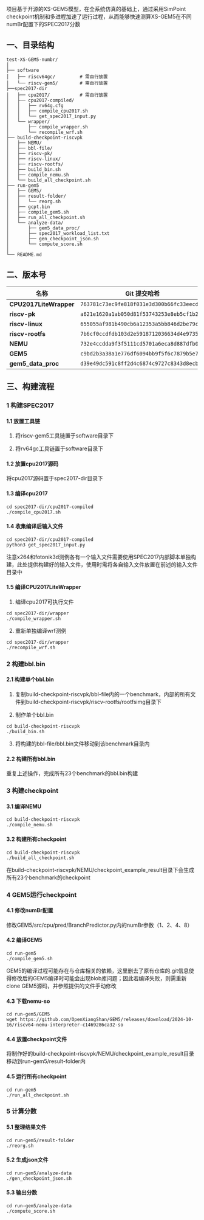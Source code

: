 项目基于开源的XS-GEM5模型，在全系统仿真的基础上，通过采用SimPoint checkpoint机制和多进程加速了运行过程，从而能够快速测算XS-GEM5在不同numBr配置下的SPEC2017分数

## 一、目录结构

```
test-XS-GEM5-numbr/
│
├── software
│   ├── riscv64gc/         # 需自行放置
│   └── riscv-gem5/        # 需自行放置
├──spec2017-dir
│   ├── cpu2017/           # 需自行放置
│   ├── cpu2017-compiled/
│   │   ├── rv64g.cfg
│   │   ├── compile_cpu2017.sh
│   │   └── get_spec2017_input.py
│   └── wrapper/
│       ├── compile_wrapper.sh
│       └── recompile_wrf.sh
├── build-checkpoint-riscvpk
│   ├── NEMU/
│   ├── bbl-file/
│   ├── riscv-pk/
│   ├── riscv-linux/
│   ├── riscv-rootfs/
│   ├── build_bin.sh
│   ├── compile_nemu.sh
│   └── build_all_checkpoint.sh
├── run-gem5
│   ├── GEM5/
│   ├── result-folder/
│   │   └── reorg.sh
│   ├── gcpt.bin
│   ├── compile_gem5.sh
│   ├── run_all_checkpoint.sh
│   └── analyze-data/
│       ├── gem5_data_proc/
│       ├── spec2017_workload_list.txt
│       ├── gen_checkpoint_json.sh
│       └── compute_score.sh
│
└── README.md
```

## 二、版本号

| 名称 | Git 提交哈希 |
| ---------------------- | ------------------------------------------ |
| **CPU2017LiteWrapper** | `763781c73ec9fe818f031e3d300b66fc33eecd7e` |
| **riscv-pk**           | `a621e1620a1ab050d81f53743253e8eb5cf1b24e` |
| **riscv-linux**        | `655055af981b490cb6a12353a5bb846d2be79c6f` |
| **riscv-rootfs**       | `7b6cf0ccdfdb103d2e5918712036634d4e973552` |
| **NEMU**               | `732e4ccdda9f3f5111cd5701a6eca8d887dfb025` |
| **GEM5**               | `c9bd2b3a38a1e776df6094bb9f5f6c7879b5e71c` |
| **gem5_data_proc**     | `d39e49dc591c8ff2d4c6874c9727c8343d8ecb32` |

## 三、构建流程

### 1 构建SPEC2017

#### 1.1 放置工具链

1. 将riscv-gem5工具链置于software目录下

2. 将rv64gc工具链置于software目录下

#### 1.2 放置cpu2017源码

将cpu2017源码置于spec2017-dir目录下

#### 1.3 编译cpu2017

```shell
cd spec2017-dir/cpu2017-compiled
./compile_cpu2017.sh
```

#### 1.4 收集编译后输入文件

```shell
cd spec2017-dir/cpu2017-compiled
python3 get_spec2017_input.py
```

注意x264和fotonik3d测例各有一个输入文件需要使用SPEC2017内部脚本单独构建，此处提供构建好的输入文件，使用时需将各自输入文件放置在前述的输入文件目录中

#### 1.5 编译CPU2017LiteWrapper

1. 编译cpu2017可执行文件

```shell
cd spec2017-dir/wrapper
./compile_wrapper.sh
```

2. 重新单独编译wrf测例

```shell
cd spec2017-dir/wrapper
./recompile_wrf.sh
```

### 2 构建bbl.bin

#### 2.1 构建单个bbl.bin

1. 复制build-checkpoint-riscvpk/bbl-file内的一个benchmark，内部的所有文件到build-checkpoint-riscvpk/riscv-rootfs/rootfsimg目录下

2. 制作单个bbl.bin

```shell
cd build-checkpoint-riscvpk
./build_bin.sh
```

3. 将构建的bbl-file/bbl.bin文件移动到该benchmark目录内

#### 2.2 构建所有bbl.bin 

重复上述操作，完成所有23个benchmark的bbl.bin构建

### 3 构建checkpoint

#### 3.1 编译NEMU

```shell
cd build-checkpoint-riscvpk
./compile_nemu.sh
```

#### 3.2 构建所有checkpoint

```shell
cd build-checkpoint-riscvpk
./build_all_checkpoint.sh
```

在build-checkpoint-riscvpk/NEMU/checkpoint_example_result目录下会生成所有23个benchmark的checkpoint

### 4 GEM5运行checkpoint

#### 4.1 修改numBr配置

修改GEM5/src/cpu/pred/BranchPredictor.py内的numBr参数（1、2、4、8）

#### 4.2 编译GEM5

```shell
cd run-gem5
./compile_gem5.sh
```

GEM5的编译过程可能存在与仓库相关的依赖，这里删去了原有仓库的.git信息使得修改后的GEM5编译时可能会出现blob库问题；因此若编译失败，则需重新clone GEM5源码，并参照提供的文件手动修改

#### 4.3 下载nemu-so

```shell
cd run-gem5/GEM5
wget https://github.com/OpenXiangShan/GEM5/releases/download/2024-10-16/riscv64-nemu-interpreter-c1469286ca32-so
```
#### 4.4 放置checkpoint文件

将制作好的build-checkpoint-riscvpk/NEMU/checkpoint_example_result目录移动到run-gem5/result-folder内

#### 4.5 运行所有checkpoint

```shell
cd run-gem5
./run_all_checkpoint.sh
```

### 5 计算分数

#### 5.1 整理结果文件

```shell
cd run-gem5/result-folder
./reorg.sh
```

####  5.2 生成json文件

```shell
cd run-gem5/analyze-data
./gen_checkpoint_json.sh
```

#### 5.3 输出分数

```shell
cd run-gem5/analyze-data
./compute_score.sh
```
